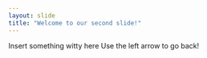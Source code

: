 ```yaml
---
layout: slide
title: "Welcome to our second slide!"
---
```

Insert something witty here
Use the left arrow to go back!
